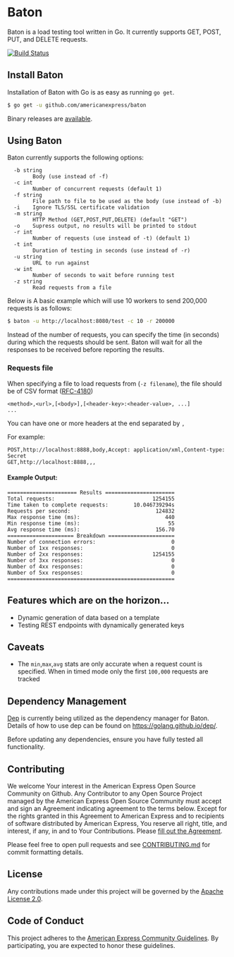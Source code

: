# Baton

Baton is a load testing tool written in Go. It currently supports GET, POST, PUT, and DELETE requests. 

[![Build Status](https://travis-ci.org/americanexpress/baton.svg?branch=master)](https://travis-ci.org/americanexpress/baton)

## Install Baton

Installation of Baton with Go is as easy as running `go get`.

```sh
$ go get -u github.com/americanexpress/baton
```

Binary releases are [available](https://github.com/americanexpress/baton/releases).

## Using Baton

Baton currently supports the following options:

```
  -b string
    	Body (use instead of -f)
  -c int
    	Number of concurrent requests (default 1)
  -f string
    	File path to file to be used as the body (use instead of -b)
  -i	Ignore TLS/SSL certificate validation
  -m string
    	HTTP Method (GET,POST,PUT,DELETE) (default "GET")
  -o	Supress output, no results will be printed to stdout
  -r int
    	Number of requests (use instead of -t) (default 1)
  -t int
    	Duration of testing in seconds (use instead of -r)
  -u string
    	URL to run against
  -w int
    	Number of seconds to wait before running test
  -z string
    	Read requests from a file
```

Below is A basic example which will use 10 workers to send 200,000 requests is as follows: 

```sh
$ baton -u http://localhost:8080/test -c 10 -r 200000
```

Instead of the number of requests, you can specify the time (in seconds) during which the
requests should be sent. Baton will wait for all the responses to be received before reporting the results.

### Requests file

When specifying a file to load requests from (`-z filename`), the file should be of CSV format ([RFC-4180](https://tools.ietf.org/html/rfc4180))

```
<method>,<url>,[<body>],[<header-key>:<header-value>, ...]
...
```

You can have one or more headers at the end separated by `,`

For example:

```
POST,http://localhost:8888,body,Accept: application/xml,Content-type: Secret
GET,http://localhost:8888,,,
```

#### Example Output:

```
====================== Results ======================
Total requests:                               1254155
Time taken to complete requests:        10.046739294s
Requests per second:                           124832
Max response time (ms):                           440
Min response time (ms):                            55
Avg response time (ms):                        156.70
===================== Breakdown =====================
Number of connection errors:                        0
Number of 1xx responses:                            0
Number of 2xx responses:                      1254155
Number of 3xx responses:                            0
Number of 4xx responses:                            0
Number of 5xx responses:                            0
=====================================================

```

## Features which are on the horizon...
* Dynamic generation of data based on a template
* Testing REST endpoints with dynamically generated keys

## Caveats
* The `min`,`max`,`avg` stats are only accurate when a request count is specified. When in timed mode only the first `100,000` requests are tracked

## Dependency Management
[Dep](https://github.com/golang/dep) is currently being utilized as the dependency manager for Baton.
Details of how to use dep can be found on https://golang.github.io/dep/.

Before updating any dependencies, ensure you have fully tested all functionality.

## Contributing
We welcome Your interest in the American Express Open Source Community on Github.
Any Contributor to any Open Source Project managed by the American Express Open
Source Community must accept and sign an Agreement indicating agreement to the
terms below. Except for the rights granted in this Agreement to American Express
and to recipients of software distributed by American Express, You reserve all
right, title, and interest, if any, in and to Your Contributions. Please [fill out the Agreement](https://cla-assistant.io/americanexpress/).

Please feel free to open pull requests and see [CONTRIBUTING.md](./CONTRIBUTING.md) for commit formatting details.

## License
Any contributions made under this project will be governed by the [Apache License 2.0](./LICENSE.md).

## Code of Conduct
This project adheres to the [American Express Community Guidelines](./CODE_OF_CONDUCT.md).
By participating, you are expected to honor these guidelines.
